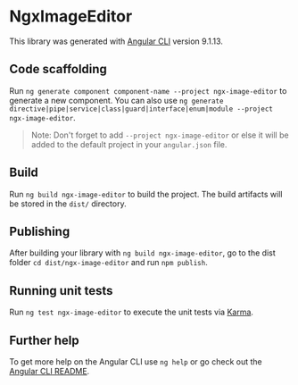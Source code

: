 # NgxImageEditor

This library was generated with [Angular CLI](https://github.com/angular/angular-cli) version 9.1.13.

## Code scaffolding

Run `ng generate component component-name --project ngx-image-editor` to generate a new component. You can also use `ng generate directive|pipe|service|class|guard|interface|enum|module --project ngx-image-editor`.
> Note: Don't forget to add `--project ngx-image-editor` or else it will be added to the default project in your `angular.json` file. 

## Build

Run `ng build ngx-image-editor` to build the project. The build artifacts will be stored in the `dist/` directory.

## Publishing

After building your library with `ng build ngx-image-editor`, go to the dist folder `cd dist/ngx-image-editor` and run `npm publish`.

## Running unit tests

Run `ng test ngx-image-editor` to execute the unit tests via [Karma](https://karma-runner.github.io).

## Further help

To get more help on the Angular CLI use `ng help` or go check out the [Angular CLI README](https://github.com/angular/angular-cli/blob/master/README.md).
